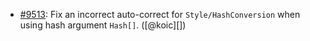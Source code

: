 * [#9513](https://github.com/rubocop-hq/rubocop/issues/9513): Fix an incorrect auto-correct for `Style/HashConversion` when using hash argument `Hash[]`. ([@koic][])
